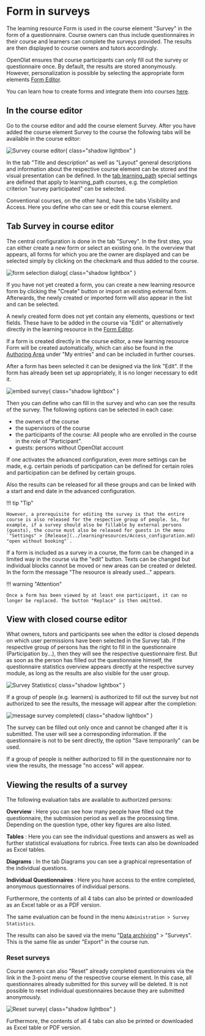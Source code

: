 # Form in surveys

The learning resource Form is used in the course element "Survey" in the form of a questionnaire. Course owners can thus include questionnaires in their course and learners can complete the surveys provided. The results are then displayed to course owners and tutors accordingly.

OpenOlat ensures that course participants can only fill out the survey or questionnaire once. By default, the results are stored anonymously. However, personalization is possible by selecting the appropriate form elements [Form Editor](../learningresources/Form_editor_Questionnaire_editor.md).

You can learn how to create forms and integrate them into courses [here](../forms/Three_Steps_to_your_Form.md).

## In the course editor

Go to the course editor and add the course element Survey. After you have added the course element Survey to the course the following tabs will be available in the course editor:

![Survey course editor](assets/Umfrage_Kurseditor.png){ class="shadow lightbox" }

In the tab "Title and description" as well as "Layout" general descriptions and information about the respective course element can be stored and the visual presentation can be defined. In the [tab learning_path](../learningresources/Learning_path_course_Course_editor.md) special settings are defined that apply to learning_path courses, e.g. the completion criterion "survey participated" can be selected.

Conventional courses, on the other hand, have the tabs Visibility and Access. Here you define who can see or edit this course element.

## Tab Survey in course editor

The central configuration is done in the tab "Survey". In the first step, you can either create a new form or select an existing one. In the overview that appears, all forms for which you are the owner are displayed and can be selected simply by clicking on the checkmark and thus added to the course.

![form selection dialog](assets/Formular_auswahlmenue1.jpg){ class="shadow lightbox" }

If you have not yet created a form, you can create a new learning resource form by clicking the "Create" button or import an existing external form. Afterwards, the newly created or imported form will also appear in the list and can be selected.

A newly created form does not yet contain any elements, questions or text fields. These have to be added in the course via "Edit" or alternatively directly in the learning resource in the [Form Editor](../learningresources/Form_editor_Questionnaire_editor.md).

If a form is created directly in the course editor, a new learning resource Form will be created automatically, which can also be found in the [Authoring Area](../area_modules/Authoring.md) under "My entries" and can be included in further courses.

After a form has been selected it can be designed via the link "Edit". If the form has already been set up appropriately, it is no longer necessary to edit it.

![embed survey](assets/Umfrage_Tab.png){ class="shadow lightbox" }

Then you can define who can fill in the survey and who can see the results of the survey. The following options can be selected in each case:

* the owners of the course
* the supervisors of the course
* the participants of the course: All people who are enrolled in the course in the role of "Participant".
* guests: persons without OpenOlat account

If one activates the advanced configuration, even more settings can be made, e.g. certain periods of participation can be defined for certain roles and participation can be defined by certain groups.

Also the results can be released for all these groups and can be linked with a start and end date in the advanced configuration.

!!! tip "Tip"

    However, a prerequisite for editing the survey is that the entire course is also released for the respective group of people. So, for example, if a survey should also be fillable by external persons (guests), the course must also be released for guests in the menu `"Settings" > [Release](../learningresources/Access_configuration.md) "open without booking"`.

If a form is included as a survey in a course, the form can be changed in a limited way in the course via the "edit" button. Texts can be changed but individual blocks cannot be moved or new areas can be created or deleted. In the form the message "The resource is already used..." appears.

!!! warning "Attention"

    Once a form has been viewed by at least one participant, it can no longer be replaced. The button "Replace" is then omitted.

## View with closed course editor

What owners, tutors and participants see when the editor is closed depends on which user permissions have been selected in the Survey tab. If the respective group of persons has the right to fill in the questionnaire (Participation by...), then they will see the respective questionnaire first.  But as soon as the person has filled out the questionnaire himself, the questionnaire statistics overview appears directly at the respective survey module, as long as the results are also visible for the user group.

![Survey Statistics](assets/Umfrage_Kurs.jpg){ class="shadow lightbox" }

If a group of people (e.g. learners) is authorized to fill out the survey but not authorized to see the results, the message will appear after the completion:

![message survey completed](assets/Umfrage_ausgefuellt.jpg){ class="shadow lightbox" }

The survey can be filled out only once and cannot be changed after it is submitted. The user will see a corresponding information. If the questionnaire is not to be sent directly, the option "Save temporarily" can be used.

If a group of people is neither authorized to fill in the questionnaire nor to view the results, the message "no access" will appear.

## Viewing the results of a survey

The following evaluation tabs are available to authorized persons:

**Overview** : Here you can see how many people have filled out the questionnaire, the submission period as well as the processing time. Depending on the question type, other key figures are also listed.

**Tables** : Here you can see the individual questions and answers as well as further statistical evaluations for rubrics. Free texts can also be downloaded as Excel tables.

**Diagrams** : In the tab Diagrams you can see a graphical representation of the individual questions.

**Individual Questionnaires** : Here you have access to the entire completed, anonymous questionnaires of individual persons.  
  
Furthermore, the contents of all 4 tabs can also be printed or downloaded as an Excel table or as a PDF version.

The same evaluation can be found in the menu `Administration > Survey Statistics`.

The results can also be saved via the menu "[Data archiving](../learningresources/Using_Course_Tools.md)" > "Surveys". This is the same file as under "Export" in the course run.

### Reset surveys

Course owners can also "Reset" already completed questionnaires via the link in the 3-point menu of the respective course element. In this case, all questionnaires already submitted for this survey will be deleted. It is not possible to reset individual questionnaires because they are submitted anonymously.

![Reset survey](assets/Umfrage_zuruecksetzen.jpg){ class="shadow lightbox" }

Furthermore, the contents of all 4 tabs can also be printed or downloaded as Excel table or PDF version.
